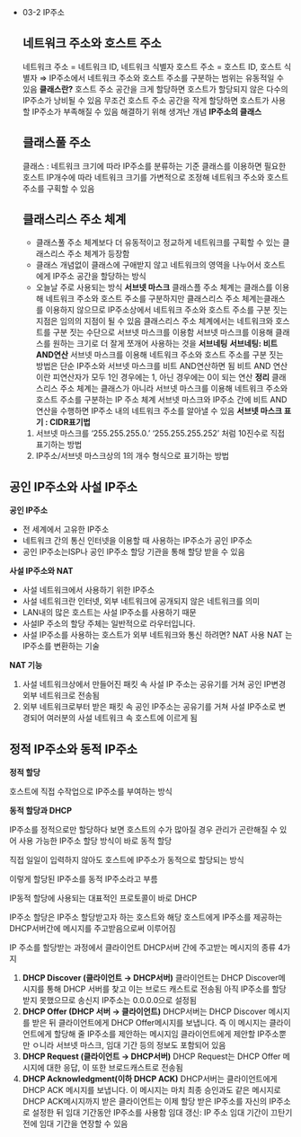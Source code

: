 - 03-2 IP주소
  ## 네트워크 주소와 호스트 주소
  네트워크 주소 = 네트워크 ID, 네트워크 식별자
  호스트 주소 = 호스트 ID, 호스트 식별자
  ⇒ IP주소에서 네트워크 주소와 호스트 주소를 구분하는 범위는 유동적일 수 있음
  **클래스란?**
  호스트 주소 공간을 크게 할당하면 호스트가 할당되지 않은 다수의 IP주소가 낭비될 수 있음
  무조건 호스트 주소 공간을 작게 할당하면 호스트가 사용할 IP주소가 부족해질 수 있음
  해결하기 위해 생겨난 개념 **IP주소의 클래스**
  ## 클래스풀 주소
  클래스 : 네트워크 크기에 따라 IP주소를 분류하는 기준
  클래스를 이용하면 필요한 호스트 IP개수에 따라 네트워크 크기를 가변적으로 조정해 네트워크 주소와 호스트 주소를 구획할 수 있음
  ## 클래스리스 주소 체계
  - 클래스풀 주소 체계보다 더 유동적이고 정교하게 네트워크를 구획할 수 있는 클래스리스 주소 체계가 등장함
  - 클래스 개념없이 클래스에 구애받지 않고 네트워크의 영역을 나누어서 호스트에게 IP주소 공간을 할당하는 방식
  - 오늘날 주로 사용되는 방식
  **서브넷 마스크**
  클래스플 주소 체계는 클래스를 이용해 네트워크 주소와 호스트 주소를 구분하지만 클래스리스 주소 체계는클래스를 이용하지 않으므로 IP주소상에서 네트워크 주소와 호스트 주소를 구분 짓는 지점은 임의의 지점이 될 수 있음 클래스리스 주소 체계에서는 네트워크와 호스트를 구분 짓는 수단으로 서브넷 마스크를 이용함
  서브넷 마스크를 이용해 클래스를 원하는 크기로 더 잘게 쪼개어 사용하는 것을 **서브네팅**
  **서브네팅: 비트 AND연산**
  서브넷 마스크를 이용해 네트워크 주소와 호스트 주소를 구분 짓는 방법은 단순
  IP주소와 서브넷 마스크를 비트 AND연산하면 됨
  비트 AND 연산 이란 피연산자가 모두 1인 경우에는 1, 아닌 경우에는 0이 되는 연산
  **정리**
  클래스리스 주소 체계는 클래스가 아니라 서브넷 마스크를 이용해 네트워크 주소와 호스트 주소를 구분하는 IP 주소 체계
  서브넷 마스크와 IP주소 간에 비트 AND연산을 수행하면 IP주소 내의 네트워크 주소를 알아낼 수 있음
  **서브넷 마스크 표기 : CIDR표기법**
  1. 서브넷 마스크를 ‘255.255.255.0.’ ‘255.255.255.252’ 처럼 10진수로 직접 표기하는 방법
  2. IP주소/서브넷 마스크상의 1의 개수 형식으로 표기하는 방법

## 공인 IP주소와 사설 IP주소

**공인 IP주소**

- 전 세계에서 고유한 IP주소
- 네트워크 간의 통신 인터넷을 이용할 때 사용하는 IP주소가 공인 IP주소
- 공인 IP주소는ISP나 공인 IP주소 할당 기관을 통해 할당 받을 수 있음

**사설 IP주소와 NAT**

- 사설 네트워크에서 사용하기 위한 IP주소
- 사설 네트워크란 인터넷, 외부 네트워크에 공개되지 않은 네트워크를 의미
- LAN내의 많은 호스트는 사설 IP주소를 사용하기 때문
- 사설IP 주소의 할당 주체는 일반적으로 라우터입니다.
- 사설 IP주소를 사용하는 호스트가 외부 네트워크와 통신 하려면? NAT 사용
  NAT 는 IP주소를 변환하는 기술

**NAT 기능**

1. 사설 네트워크상에서 만들어진 패킷 속 사설 IP 주소는 공유기를 거쳐 공인 IP변경
   외부 네트워크로 전송됨
2. 외부 네트워크로부터 받은 패킷 속 공인 IP주소는 공유기를 거쳐 사설 IP주소로 변경되어 여러분의 사설 네트워크 속 호스트에 이르게 됨

## 정적 IP주소와 동적 IP주소

**정적 할당**

호스트에 직접 수작업으로 IP주소를 부여하는 방식

**동적 할당과 DHCP**

IP주소를 정적으로만 할당하다 보면 호스트의 수가 많아질 경우 관리가 곤란해질 수 있어 사용 가능한 IP주소 할당 방식이 바로 동적 할당

직접 일일이 입력하지 않아도 호스트에 IP주소가 동적으로 할당되는 방식

이렇게 할당된 IP주소를 동적 IP주소라고 부름

IP동적 할당에 사용되는 대표적인 프로토콜이 바로 DHCP

IP주소 할당은 IP주소 할당받고자 하는 호스트와 해당 호스트에게 IP주소를 제공하는 DHCP서버간에 메시지를 주고받음으로써 이루어짐

IP 주소를 할당받는 과정에서 클라이언트 DHCP서버 간에 주고받는 메시지의 종류 4가지

1.  **DHCP Discover (클라이언트 → DHCP서버)**
    클라이언트는 DHCP Discover메시지를 통해 DHCP 서버를 찾고 이는 브로드 캐스트로 전송됨
    아직 IP주소를 할당받지 못했으므로 송신지 IP주소는 0.0.0.0으로 설정됨
2.  **DHCP Offer (DHCP 서버 → 클라이언트)**
    DHCP서버는 DHCP Discover 메시지를 받은 뒤 클라이언트에게 DHCP Offer메시지를 보냅니다. 즉 이 메시지는 클라이언트에게 할당해 줄 IP주소를 제안하는 메시지임 클라이언트에게 제안할 IP주소뿐만 ㅇ니라 서브넷 마스크, 임대 기간 등의 정보도 포함되어 있음
3.  **DHCP Request (클라이언트 → DHCP서버)**
    DHCP Request는 DHCP Offer 메시지에 대한 응답, 이 또한 브로드캐스트로 전송됨
4.  **DHCP Acknowledgment(이하 DHCP ACK)**
    DHCP서버는 클라이언트에게 DHCP ACK 메시지를 보냅니다. 이 메시지는 마치 최종 승인과도 같은 메시지로 DHCP ACK메시지까지 받은 클라이언트는 이제 할당 받은 IP주소를 자신의 IP주소로 설정한 뒤 임대 기간동안 IP주소를 사용함
        임대 갱신: IP 주소 임대 기간이 끄탄기 전에 임대 기간을 연장할 수 있음
